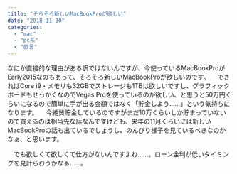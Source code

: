 ```yaml
---
title: "そろそろ新しいMacBookProが欲しい"
date: "2018-11-30"
categories: 
  - "mac"
  - "pc系"
  - "戯言"
---
```


なにか直接的な理由がある訳ではないんですが、今使っているMacBookProがEarly2015なのもあって、そろそろ新しいMacBookProが欲しいのです。 　できればCore i9・メモリも32GBでストレージも1TBは欲しいですし、グラフィックボードもせっかくなのでVegas Proを使っているのが欲しい、と思うと50万円くらいになるので簡単に手が出る金額ではなく「貯金しよう……」という気持ちになります。 　今絶賛貯金しているのですがまだ10万くらいしか貯まっていないので買えるのは相当先な話なんですけども、来年の11月くらいには新しいMacBookProの話も出ているでしょうし、のんびり様子を見ているべきなのかなぁ、と思います。

　でも欲しくて欲しくて仕方がないんですよね……。ローン金利が低いタイミングを見計らおうかなぁ……。
